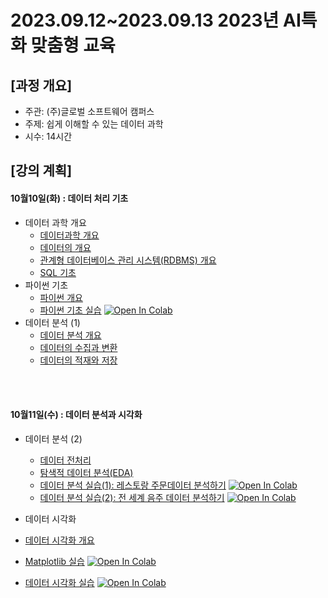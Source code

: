 # 2023.09.12\~2023.09.13 2023년 AI특화 맞춤형 교육

## \[과정 개요]

* 주관: (주)글로벌 소프트웨어 캠퍼스
* 주제: 쉽게 이해할 수 있는 데이터 과학
* 시수: 14시간

## \[강의 계획]

#### 10월10일(화) : 데이터 처리 기초

* 데이터 과학 개요
  * [데이터과학 개요](../LectureFiles/pdf/DS001_데이터과학개요-데이터과학과데이터과학자.pdf)
  * [데이터의 개요](../LectureFiles/pdf/DS002_데이터과학개요-데이터개요.pdf)
  * [관계형 데이터베이스 관리 시스템(RDBMS) 개요](../LectureFiles/pdf/DB001_RDBMS개요.pdf)
  * [SQL 기초](../LectureFiles/pdf/DB002_SQL.pdf)
* 파이썬 기초  
  * [파이썬 개요](../LectureFiles/pdf/PY001_파이썬개요.pdf)
  * [파이썬 기초 실습](../LectureFiles/src/Py001_Basic.ipynb) [![Open In Colab](https://colab.research.google.com/assets/colab-badge.svg)](https://colab.research.google.com/github/aidalabs/Lectures/blob/main/LectureFiles/src/Py001_Basic.ipynb)
* 데이터 분석 (1)
  * [데이터 분석 개요](../LectureFiles/pdf/DS003_데이터분석-데이터분석개요.pdf)
  * [데이터의 수집과 변환](../LectureFiles/pdf/DS006_데이터분석-데이터탐색-데이터의수집과변환.pdf)
  * [데이터의 적재와 저장](../LectureFiles/pdf/DS007_데이터분석-데이터탐색-데이터의적재와저장.pdf)
<br/>
<br/>

#### 10월11일(수) : 데이터 분석과 시각화

* 데이터 분석 (2)
  * [데이터 전처리](../LectureFiles/pdf/DS008_데이터분석-데이터탐색-데이터전처리.pdf)
  * [탐색적 데이터 분석(EDA)](../LectureFiles/pdf/DS009_데이터분석-데이터탐색-탐색적데이터분석(EDA).pdf)
  * [데이터 분석 실습(1): 레스토랑 주문데이터 분석하기](../LectureFiles/src/DA004_Data_Analysis_01_Restaurant.ipynb) [![Open In Colab](https://colab.research.google.com/assets/colab-badge.svg)](https://colab.research.google.com/github/aidalabs/Lectures/blob/main/LectureFiles/src/DA004_Data_Analysis_01_Restaurant.ipynb)
  * [데이터 분석 실습(2): 전 세계 음주 데이터 분석하기](../LectureFiles/src/DA004_Data_Analysis_02_Drinks.ipynb) [![Open In Colab](https://colab.research.google.com/assets/colab-badge.svg)](https://colab.research.google.com/github/aidalabs/Lectures/blob/main/LectureFiles/src/DA004_Data_Analysis_02_Drinks.ipynb)

* 데이터 시각화
* [데이터 시각화 개요](../LectureFiles/pdf/DS014_데이터시각화.pdf)
* [Matplotlib 실습](../LectureFiles/src/Py004_Matplotlib.ipynb) [![Open In Colab](https://colab.research.google.com/assets/colab-badge.svg)](https://colab.research.google.com/github/aidalabs/Lectures/blob/main/LectureFiles/src/Py004_Matplotlib.ipynb)
* [데이터 시각화 실습](../LectureFiles/src/DA005_Data_Visualization.ipynb) [![Open In Colab](https://colab.research.google.com/assets/colab-badge.svg)](https://colab.research.google.com/github/aidalabs/Lectures/blob/main/LectureFiles/src/DA005_Data_Visualization.ipynb)